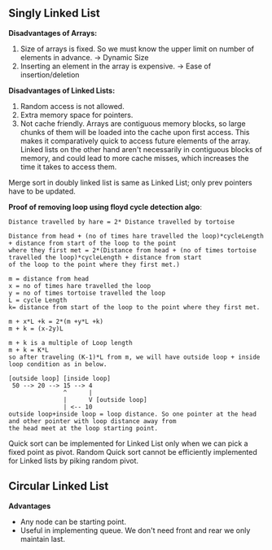 Singly Linked List
--

**Disadvantages of Arrays:**
1. Size of arrays is fixed. So we must know the upper limit on number of elements in advance. -> Dynamic Size
2. Inserting an element in the array is expensive. -> Ease of insertion/deletion

**Disadvantages of Linked Lists:**
1. Random access is not allowed.
2. Extra memory space for pointers.
3. Not cache friendly. Arrays are contiguous memory blocks, so large chunks of them will be loaded into the cache upon 
first access. This makes it comparatively quick to access future elements of the array. Linked lists on the other hand 
aren't necessarily in contiguous blocks of memory, and could lead to more cache misses, which increases the time it 
takes to access them.

Merge sort in doubly linked list is same as Linked List; only prev pointers have to be updated.

**Proof of removing loop using floyd cycle detection algo**:
```
Distance travelled by hare = 2* Distance travelled by tortoise

Distance from head + (no of times hare travelled the loop)*cycleLength + distance from start of the loop to the point
where they first met = 2*(Distance from head + (no of times tortoise travelled the loop)*cycleLength + distance from start
of the loop to the point where they first met.)

m = distance from head
x = no of times hare travelled the loop
y = no of times tortoise travelled the loop
L = cycle Length
k= distance from start of the loop to the point where they first met.
 
m + x*L +k = 2*(m +y*L +k)
m + k = (x-2y)L

m + k is a multiple of Loop length
m + k = K*L
so after traveling (K-1)*L from m, we will have outside loop + inside loop condition as in below.

[outside loop] [inside loop]
 50 --> 20 --> 15 --> 4
               ^      |
               |      V [outside loop]
               | <-- 10
outside loop+inside loop = loop distance. So one pointer at the head and other pointer with loop distance away from
the head meet at the loop starting point.
```

Quick sort can be implemented for Linked List only when we can pick a fixed point as pivot. Random Quick sort cannot be 
efficiently implemented for Linked lists by piking random pivot.

Circular Linked List
--
**Advantages**

* Any node can be starting point.
* Useful in implementing queue. We don't need front and rear we only maintain last.